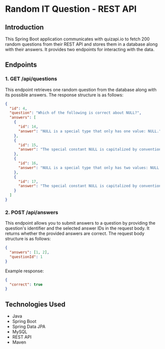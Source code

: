 # Random IT Question - REST API

## Introduction

This Spring Boot application communicates with quizapi.io to fetch 200 random 
questions from their REST API and stores them in a database along with their 
answers. It provides two endpoints for interacting with the data.

## Endpoints

### 1. GET /api/questions
This endpoint retrieves one random question from the database along with its 
possible answers. The response structure is as follows:

```json
{
  "id": 4,
  "question": "Which of the following is correct about NULL?",
  "answers": [
    {
      "id": 14,
      "answer": "NULL is a special type that only has one value: NULL."
    },
    {
      "id": 15,
      "answer": "The special constant NULL is capitalized by convention, but actually it is case insensitive."
    },
    {
      "id": 16,
      "answer": "NULL is a special type that only has two values: NULL and NOT NULL."
    },
    {
      "id": 17,
      "answer": "The special constant NULL is capitalized by convention and it should be defined as such as it's case sensitive. Meaning null is different than NULL."
    }
  ]
}
```

### 2. POST /api/answers
This endpoint allows you to submit answers to a question by providing the 
question's identifier and the selected answer IDs in the request body. It 
returns whether the provided answers are correct. The request body structure 
is as follows:

```json
{
  "answers": [1, 2],
  "questionId": 1
}
```

Example response:
```json
{
  "correct": true
}
```

## Technologies Used
- Java
- Spring Boot
- Spring Data JPA
- MySQL
- REST API
- Maven